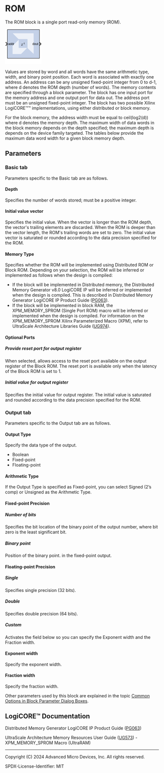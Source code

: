 # ROM

The ROM block is a single port read-only memory (ROM).

![](./Images/block.png)

Values are stored by word and all words have the same arithmetic type,
width, and binary point position. Each word is associated with exactly
one address. An address can be any unsigned fixed-point integer from 0
to d-1, where d denotes the ROM depth (number of words). The memory
contents are specified through a block parameter. The block has one
input port for the memory address and one output port for data out. The
address port must be an unsigned fixed-point integer. The block has two
possible Xilinx LogiCORE™™ implementations, using either distributed or
block memory.

For the block memory, the address width must be equal to ceil(log2(d))
where d denotes the memory depth. The maximum width of data words in the
block memory depends on the depth specified; the maximum depth is
depends on the device family targeted. The tables below provide the
maximum data word width for a given block memory depth.

## Parameters

### Basic tab  
Parameters specific to the Basic tab are as follows.
#### Depth  
Specifies the number of words stored; must be a positive integer.

#### Initial value vector  
Specifies the initial value. When the vector is longer than the ROM
depth, the vector's trailing elements are discarded. When the ROM is
deeper than the vector length, the ROM's trailing words are set to zero.
The initial value vector is saturated or rounded according to the data
precision specified for the ROM.

#### Memory Type  
Specifies whether the ROM will be implemented using Distributed ROM or
Block ROM. Depending on your selection, the ROM will be inferred or
implemented as follows when the design is compiled:

- If the block will be implemented in Distributed memory, the
  Distributed Memory Generator v8.0 LogiCORE IP will be inferred or
  implemented when the design is compiled. This is described in
  Distributed Memory Generator LogiCORE IP Product Guide
  ([PG063](https://www.xilinx.com/cgi-bin/docs/ipdoc?c=dist_mem_gen;v=latest;d=pg063-dist-mem-gen.pdf)).
- If the block will be implemented in block RAM, the XPM_MEMORY_SPROM
  (Single Port ROM) macro will be inferred or implemented when the
  design is compiled. For information on the XPM_MEMORY_SPROM Xilinx
  Parameterized Macro (XPM), refer to UltraScale Architecture Libraries
  Guide
  ([UG974](https://docs.xilinx.com/access/sources/dita/map?Doc_Version=2022.2%20English&url=ug974-vivado-ultrascale-libraries)).

#### Optional Ports  
##### Provide reset port for output register  
When selected, allows access to the reset port available on the output
register of the Block ROM. The reset port is available only when the
latency of the Block ROM is set to 1.

##### Initial value for output register  
Specifies the initial value for output register. The initial value is
saturated and rounded according to the data precision specified for the
ROM.


### Output tab  
Parameters specific to the Output tab are as follows.

#### Output Type  
Specify the data type of the output.

- Boolean
- Fixed-point
- Floating-point

#### Arithmetic Type  
If the Output Type is specified as Fixed-point, you can select Signed
(2’s comp) or Unsigned as the Arithmetic Type.

#### Fixed-point Precision  
##### Number of bits  
Specifies the bit location of the binary point of the output number,
where bit zero is the least significant bit.

##### Binary point  
Position of the binary point. in the fixed-point output.

#### Floating-point Precision  
##### Single  
Specifies single precision (32 bits).

##### Double  
Specifies double precision (64 bits).

##### Custom  
Activates the field below so you can specify the Exponent width and the
Fraction width.

#### Exponent width  
Specify the exponent width.

#### Fraction width  
Specify the fraction width.

Other parameters used by this block are explained in the topic [Common
Options in Block Parameter Dialog
Boxes](../../GEN/common-options/README.md).

## LogiCORE™ Documentation

Distributed Memory Generator LogiCORE IP Product Guide
([PG063](https://docs.xilinx.com/access/sources/ud/document?isLatest=true&url=pg063-dist-mem-gen&ft:locale=en-US))

UltraScale Architecture Memory Resources User Guide
([UG573](https://www.xilinx.com/cgi-bin/docs/ndoc?t=user_guides;d=ug573-ultrascale-memory-resources.pdf)) -
XPM_MEMORY_SPROM Macro (UltraRAM)



--------------
Copyright (C) 2024 Advanced Micro Devices, Inc.
All rights reserved.

SPDX-License-Identifier: MIT
